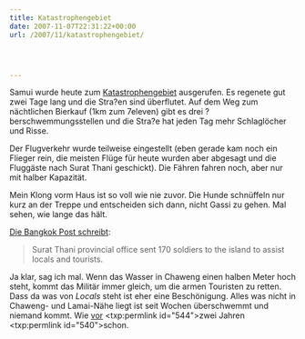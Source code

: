 ```yaml
---
title: Katastrophengebiet
date: 2007-11-07T22:31:22+00:00
url: /2007/11/katastrophengebiet/




---
```

Samui wurde heute zum [Katastrophengebiet][1] ausgerufen. Es regenete gut zwei Tage lang und die Stra?en sind überflutet. Auf dem Weg zum nächtlichen Bierkauf (1km zum 7eleven) gibt es drei ?berschwemmungsstellen und die Stra?e hat jeden Tag mehr Schlaglöcher und Risse.

Der Flugverkehr wurde teilweise eingestellt (eben gerade kam noch ein Flieger rein, die meisten Flüge für heute wurden aber abgesagt und die Fluggäste nach Surat Thani geschickt). Die Fähren fahren noch, aber nur mit halber Kapazität.

Mein Klong vorm Haus ist so voll wie nie zuvor. Die Hunde schnüffeln nur kurz an der Treppe und entscheiden sich dann, nicht Gassi zu gehen. Mal sehen, wie lange das hält.

[Die Bangkok Post schreibt][1]:

> Surat Thani provincial office sent 170 soldiers to the island to assist locals and tourists.

Ja klar, sag ich mal. Wenn das Wasser in Chaweng einen halben Meter hoch steht, kommt das Militär immer gleich, um die armen Touristen zu retten. Dass da was von _Locals_ steht ist eher eine Beschönigung. Alles was nicht in Chaweng- und Lamai-Nähe liegt ist seit Wochen überschwemmt und niemand kommt. Wie</a> <a href="547">vor</a> <txp:permlink id="544">zwei Jahren</a> <txp:permlink id="540">schon.

 [1]: http://www.bangkokpost.com/topstories/topstories.php?id=123406
